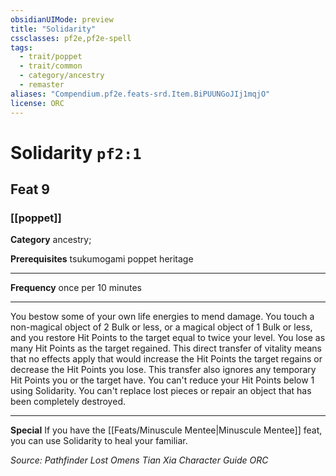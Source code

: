 ```yaml
---
obsidianUIMode: preview
title: "Solidarity"
cssclasses: pf2e,pf2e-spell
tags:
  - trait/poppet
  - trait/common
  - category/ancestry
  - remaster
aliases: "Compendium.pf2e.feats-srd.Item.BiPUUNGoJIj1mqjO"
license: ORC
---
```

# Solidarity `pf2:1`
## Feat 9
### [[poppet]]

**Category** ancestry; 



**Prerequisites** tsukumogami poppet heritage
* * *
**Frequency** once per 10 minutes

* * *

You bestow some of your own life energies to mend damage. You touch a non-magical object of 2 Bulk or less, or a magical object of 1 Bulk or less, and you restore Hit Points to the target equal to twice your level. You lose as many Hit Points as the target regained. This direct transfer of vitality means that no effects apply that would increase the Hit Points the target regains or decrease the Hit Points you lose. This transfer also ignores any temporary Hit Points you or the target have. You can't reduce your Hit Points below 1 using Solidarity. You can't replace lost pieces or repair an object that has been completely destroyed.

* * *

**Special** If you have the [[Feats/Minuscule Mentee|Minuscule Mentee]] feat, you can use Solidarity to heal your familiar.

*Source: Pathfinder Lost Omens Tian Xia Character Guide*
*ORC*